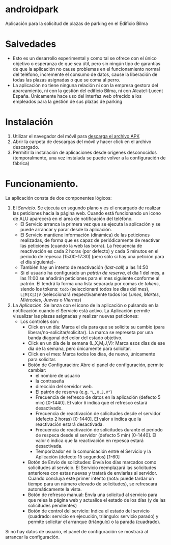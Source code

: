 # androidpark
Aplicación para la solicitud de plazas de parking en el Edificio Bilma

# Salvedades
* Esto es un desarrollo experimental y como tal se ofrece con el único objetivo o esperanza de que sea útil, 
pero sin ningún tipo de garantías de que la aplicación no cause problemas en el funcionamiento normal del teléfono,
incremente el consumo de datos, cause la liberación de todas las plazas asignadas o que se coma al perro. 
* La aplicación no tiene ninguna relación ni con la empresa gestora del aparcamiento, ni con la gestión del edificio Bilma, 
ni con Alcatel-Lucent España. Únicamente hace uso del interfaz web ofrecido a los empleados para la gestión de sus plazas 
de parking

# Instalación
1. Utilizar el navegador del móvil para [descarga el archivo APK](https://github.com/j-santander/androidpark/releases/latest)
2. Abrir la carpeta de descargas del móvil y hacer click en el archivo descargado.
3. Permitir la instalación de aplicaciones desde orígenes desconocidos (temporalmente, una vez instalada se puede volver 
a la configuración de fábrica)

# Funcionamiento.
La aplicación consta de dos componentes lógicos:

1. El *Servicio*. Se ejecuta en segundo plano y es el encargado de realizar las peticiones hacia la página web. Cuando 
está funcionando un icono de ALU aparecerá en el área de notificación del teléfono. 
    * El Servicio arranca la primera vez que se ejecuta la aplicación y se puede arrancar y parar desde la aplicación.
    * El Servicio mantiene información (dinámica) de las peticiones realizadas, de forma que es capaz de periódicamente 
    de reactivar las peticiones (cuando la web las borra). La frecuencia de reactivación es cada 2 horas (por defecto) y 
    cada 5 minutos en el periodo de repesca (15:00-17:30) (pero sólo si hay una petición para el día siguiente)-
    * También hay un intento de reactivación (*last-call*) a las 14:50
    * Si el usuario ha configurado un *patrón de reserva*, el día 1 del mes, a las 11:00 se añadirán peticiones para el
    mes siguiente conforme al patrón. El tendrá la forma una lista separada por comas de *tokens*, siendo los tokens:
    ``todo`` (seleccionará todos los días del mes), ``L|M|X|J|V`` (seleccionará respectivamente todos los *Lunes*, 
    *Martes*, *Miércoles*, *Jueves* o *Viernes*)
2. La *Aplicación*. Se lanza con el icono de la aplicación o pulsando en la notificación cuando el Servicio está activo.
La Aplicación permite visualizar las plazas asignadas y realizar nuevas peticiones:
    * Los controles son:
        * Click en un día: Marca el día para que se solicite su cambio (para liberar/no-solicitar/solicitar). La marca se 
        represeta por una banda diagonal del color del estado objetivo.
        * Click en un día de la semana (L,X,M,J,V): Marca esos días de ese día de la semana, pero únicamente para solicitar.
        * Click en el mes: Marca todos los días, de nuevo, únicamente para solicitar.
        * Botón de Configuración: Abre el panel de configuración, permite cambiar:
          * el nombre de usuario
          * la contraseña
          * dirección del servidor web.
          * El patrón de reserva (e.g. ``"L,X,J,V"``)
          * Frecuencia de refresco de datos en la aplicación (defecto 5 min) [0-1440]. El valor ``0`` indica que el 
          refresco estará desactivado.
          * Frecuencia de reactivación de solicitudes desde el servidor (defecto 2 horas) [0-1440]. El valor ``0`` 
          indica que la reactivación estará desactivada.
          * Frecuencia de reactivación de solicitudes durante el periodo de respeca desde el servidor (defecto 5 min) 
          [0-1440]. El valor ``0`` indica que la reactivación en repesca estará desactivada.
          * Temporizador en la comunicación entre el Servicio y la Aplicación (defecto 15 segundos) [1-60]
        * Botón de Envío de solicitudes: Envía los días marcados como solicitudes al servicio. El Servicio reemplazará 
        las solicitudes anteriores con estas nuevas y tratará de enviarlas al servidor. Cuando concluya este primer
        intento (nota: puede tardar un tiempo para un número elevado de solicitudes), se refrescará automáticamente
        la vista.
        * Botón de refresco manual: Envía una solicitud al servicio para que relea la página web y actualice el estado
        de los días (y de las solicitudes pendientes)
        * Botón de control del servicio: Indica el estado del servicio (cuadrado: servicio en ejecución, triángulo:
        servicio parado) y permite solicitar el arranque (triángulo) o la parada (cuadrado).

Si no hay datos de usuario, el panel de configuración se mostrará al arrancar la configuración.
